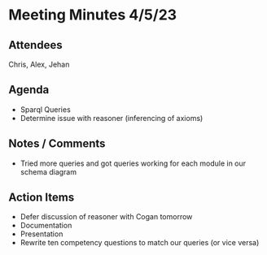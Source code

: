 # Meeting Minutes 4/5/23
## Attendees
Chris, Alex, Jehan
## Agenda
 - Sparql Queries
 - Determine issue with reasoner (inferencing of axioms)
 
## Notes / Comments
- Tried more queries and got queries working for each module in our schema diagram

## Action Items
- Defer discussion of reasoner with Cogan tomorrow
- Documentation
- Presentation
- Rewrite ten competency questions to match our queries (or vice versa)
